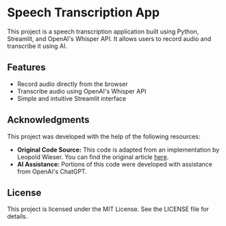 # Speech Transcription App

This project is a speech transcription application built using Python, Streamlit, and OpenAI's Whisper API. It allows users to record audio and transcribe it using AI.

## Features
- Record audio directly from the browser
- Transcribe audio using OpenAI's Whisper API
- Simple and intuitive Streamlit interface

## Acknowledgments
This project was developed with the help of the following resources:
- **Original Code Source:** This code is adapted from an implementation by Leopold Wieser. You can find the original article [here](https://medium.com/@leopoldwieser1/how-to-build-a-speech-transcription-app-with-streamlit-and-whisper-and-then-dockerize-it-88418fd4a90).
- **AI Assistance:** Portions of this code were developed with assistance from OpenAI's ChatGPT.

## License
This project is licensed under the MIT License. See the LICENSE file for details.
